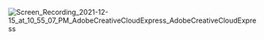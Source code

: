![Screen_Recording_2021-12-15_at_10_55_07_PM_AdobeCreativeCloudExpress_AdobeCreativeCloudExpress](https://user-images.githubusercontent.com/89579926/146240074-2d099163-38e6-41fd-ac64-67bede20519e.gif)
